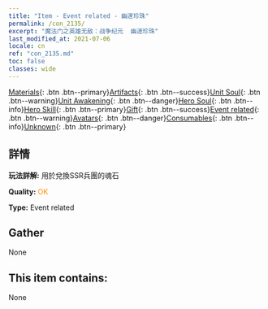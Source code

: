 ```yaml
---
title: "Item - Event related - 幽邃珍珠"
permalink: /con_2135/
excerpt: "魔法门之英雄无敌：战争纪元  幽邃珍珠"
last_modified_at: 2021-07-06
locale: cn
ref: "con_2135.md"
toc: false
classes: wide
---
```

 [Materials](/ItemsCN/){: .btn .btn--primary}[Artifacts](/ItemsCN/Artifacts/){: .btn .btn--success}[Unit Soul](/ItemsCN/UnitSoul/){: .btn .btn--warning}[Unit Awakening](/ItemsCN/UnitAwakening/){: .btn .btn--danger}[Hero Soul](/ItemsCN/HeroSoul/){: .btn .btn--info}[Hero Skill](/ItemsCN/HeroSkill/){: .btn .btn--primary}[Gift](/ItemsCN/Gift/){: .btn .btn--success}[Event related](/ItemsCN/Events/){: .btn .btn--warning}[Avatars](/ItemsCN/Avatars/){: .btn .btn--danger}[Consumables](/ItemsCN/Consumables/){: .btn .btn--info}[Unknown](/ItemsCN/Unknown/){: .btn .btn--primary}

## 詳情
 **玩法詳解:** 用於兌換SSR兵團的魂石

 **Quality:** <span style="color: #FF8C00">OK</span>

 **Type:** Event related

## Gather

  None

## This item contains:

  None

